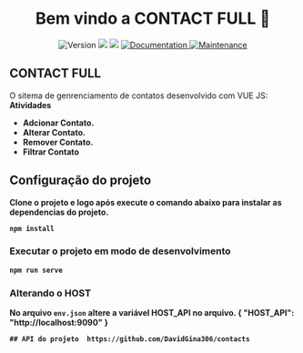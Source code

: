 <h1 align="center">Bem vindo a CONTACT FULL 👋</h1>
<p align="center">
  <img alt="Version" src="https://img.shields.io/badge/version-1.0.0-blue.svg?cacheSeconds=2592000" />
  <img src="https://img.shields.io/badge/npm-%3E%3D5.5.0-blue.svg" />
  <img src="https://img.shields.io/badge/node-%3E%3D9.3.0-blue.svg" />
  <a href="https://github.com/DavidGina306/amazon_grass_store#readme" target="_blank">
    <img alt="Documentation" src="https://img.shields.io/badge/documentation-yes-brightgreen.svg" />
  </a>
  <a href="https://github.com/kefranabg/readme-md-generator/graphs/commit-activity" target="_blank">
    <img alt="Maintenance" src="https://img.shields.io/badge/Maintained%3F-yes-green.svg" />
  </a>
</p>

## CONTACT FULL

O sitema de genrenciamento de contatos desenvolvido com VUE JS:
 <b>Atividades<b>
- Adcionar Contato.
- Alterar Contato.
- Remover Contato.
- Filtrar Contato
  
## Configuração do projeto
Clone o projeto e logo após execute o comando abaixo para instalar as dependencias do projeto.
```
npm install
```

### Executar o projeto em modo de desenvolvimento
```
npm run serve
```

### Alterando o HOST
No arquivo `env.json` altere a variável HOST_API no arquivo.
{
  "HOST_API": "http://localhost:9090"
}

```
## API do projeto  https://github.com/DavidGina306/contacts
```
